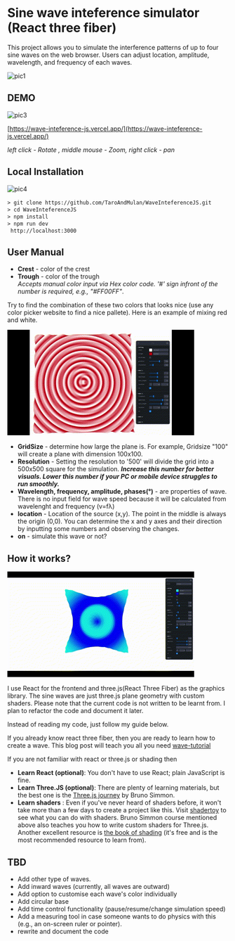 # Sine wave inteference simulator (React three fiber)
This project allows you to simulate the interference patterns of up to four sine waves on the web browser. 
Users can adjust location, amplitude, wavelength, and frequency of each waves. 



![pic1](./public/3dwave.gif)

## DEMO
![pic3](./public/storm.gif)


[https://wave-inteference-js.vercel.app/](https://wave-inteference-js.vercel.app/)

_left click - Rotate , middle mouse - Zoom, right click - pan_

## Local Installation

![pic4](./public/2wave.gif)


```
> git clone https://github.com/TaroAndMulan/WaveInteferenceJS.git
> cd WaveInteferenceJS
> npm install
> npm run dev
 http://localhost:3000
```
## User Manual
* **Crest** - color of the crest 
* **Trough** - color of the trough  
 *Accepts manual color input via Hex color code. '#' sign infront of the number is required, e.g., "#FF00FF"*.

 Try to find the combination of these two colors that looks nice (use any color picker website to find a nice pallete). Here is an example of mixing red and white.

![pic7](./public/redexample.gif)



* **GridSize** - determine how large the plane is. For example, Gridsize "100" will create a plane with dimension 100x100.
* **Resolution** - Setting the resolution to '500' will divide the grid into a 500x500 square for the simulation. ***Increase this number for better visuals. Lower this number if your PC or mobile device struggles to run smoothly.***
* **Wavelength, frequency, amplitude, phases(°)** - are properties of wave. There is no input field for wave speed because it will be calculated from wavelenght and frequency (v=fλ)
* **location** - Location of the source (x,y). The point in the middle is always the origin (0,0). You can determine the x and y axes and their direction by inputting some numbers and observing the changes. 
* **on** - simulate this wave or not? 

## How it works?


![pic11](./public/sphere.gif)

I use React for the frontend and three.js(React Three Fiber) as the graphics library. The sine waves are just three.js plane geometry with custom shaders. Please note that the current code is not written to be learnt from. I plan to refactor the code and document it later.

Instead of reading my code, just follow my guide below.

If you already know react three fiber, then you are ready to learn how to create a wave. This blog post will teach you all you need [wave-tutorial](https://blog.maximeheckel.com/posts/the-study-of-shaders-with-react-three-fiber/)

If you are not familiar with react or three.js or shading then
* **Learn React (optional)**: You don't have to use React; plain JavaScript is fine.
* **Learn Three.JS (optional)**: There are plenty of learning materials, but the best one is the [Three.js journey](https://threejs-journey.com/) by Bruno Simmon. 
* **Learn shaders**  : Even if you've never heard of shaders before, it won't take more than a few days to create a project like this. Visit [shadertoy](https://www.shadertoy.com/) to see what you can do with shaders. Bruno Simmon course mentioned above also teaches you how to write custom shaders for Three.js. Another excellent resource is [the book of shading](https://thebookofshaders.com/) (it's free and is the most recommended resource to learn from).

## TBD
* Add other type of waves. 
* Add inward waves (currently, all waves are outward)
* Add option to customise each wave's color individually 
* Add circular base
* Add time control functionality (pause/resume/change simulation speed)
* Add a measuring tool in case someone wants to do physics with this (e.g., an on-screen ruler or pointer).
* rewrite and document the code 